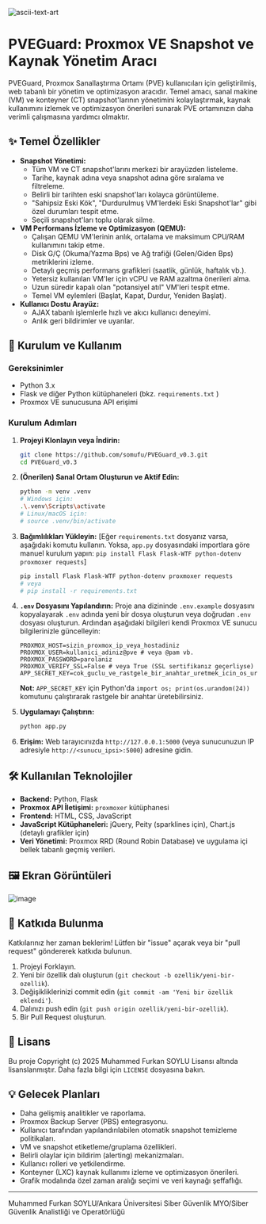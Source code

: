![ascii-text-art](https://github.com/user-attachments/assets/10a613ac-8b53-4079-9002-822795d48fd2)


# PVEGuard: Proxmox VE Snapshot ve Kaynak Yönetim Aracı

PVEGuard, Proxmox Sanallaştırma Ortamı (PVE) kullanıcıları için geliştirilmiş, web tabanlı bir yönetim ve optimizasyon aracıdır. Temel amacı, sanal makine (VM) ve konteyner (CT) snapshot'larının yönetimini kolaylaştırmak, kaynak kullanımını izlemek ve optimizasyon önerileri sunarak PVE ortamınızın daha verimli çalışmasına yardımcı olmaktır.

## ✨ Temel Özellikler

*   **Snapshot Yönetimi:**
    *   Tüm VM ve CT snapshot'larını merkezi bir arayüzden listeleme.
    *   Tarihe, kaynak adına veya snapshot adına göre sıralama ve filtreleme.
    *   Belirli bir tarihten eski snapshot'ları kolayca görüntüleme.
    *   "Sahipsiz Eski Kök", "Durdurulmuş VM'lerdeki Eski Snapshot'lar" gibi özel durumları tespit etme.
    *   Seçili snapshot'ları toplu olarak silme.
*   **VM Performans İzleme ve Optimizasyon (QEMU):**
    *   Çalışan QEMU VM'lerinin anlık, ortalama ve maksimum CPU/RAM kullanımını takip etme.
    *   Disk G/Ç (Okuma/Yazma Bps) ve Ağ trafiği (Gelen/Giden Bps) metriklerini izleme.
    *   Detaylı geçmiş performans grafikleri (saatlik, günlük, haftalık vb.).
    *   Yetersiz kullanılan VM'ler için vCPU ve RAM azaltma önerileri alma.
    *   Uzun süredir kapalı olan "potansiyel atıl" VM'leri tespit etme.
    *   Temel VM eylemleri (Başlat, Kapat, Durdur, Yeniden Başlat).
*   **Kullanıcı Dostu Arayüz:**
    *   AJAX tabanlı işlemlerle hızlı ve akıcı kullanıcı deneyimi.
    *   Anlık geri bildirimler ve uyarılar.

## 🚀 Kurulum ve Kullanım

### Gereksinimler
*   Python 3.x
*   Flask ve diğer Python kütüphaneleri (bkz. `requirements.txt` )
*   Proxmox VE sunucusuna API erişimi

### Kurulum Adımları

1.  **Projeyi Klonlayın veya İndirin:**
    ```bash
    git clone https://github.com/somufu/PVEGuard_v0.3.git
    cd PVEGuard_v0.3
    ```

2.  **(Önerilen) Sanal Ortam Oluşturun ve Aktif Edin:**
    ```bash
    python -m venv .venv
    # Windows için:
    .\.venv\Scripts\activate
    # Linux/macOS için:
    # source .venv/bin/activate
    ```

3.  **Bağımlılıkları Yükleyin:**
    [Eğer `requirements.txt` dosyanız varsa, aşağıdaki komutu kullanın. Yoksa, `app.py` dosyasındaki importlara göre manuel kurulum yapın: `pip install Flask Flask-WTF python-dotenv proxmoxer requests`]
    ```bash
    pip install Flask Flask-WTF python-dotenv proxmoxer requests
    # veya
    # pip install -r requirements.txt
    ```

4.  **`.env` Dosyasını Yapılandırın:**
    Proje ana dizininde `.env.example` dosyasını kopyalayarak `.env` adında yeni bir dosya oluşturun veya doğrudan `.env` dosyası oluşturun. Ardından aşağıdaki bilgileri kendi Proxmox VE sunucu bilgilerinizle güncelleyin:
    ```dotenv
    PROXMOX_HOST=sizin_proxmox_ip_veya_hostadiniz
    PROXMOX_USER=kullanici_adiniz@pve # veya @pam vb.
    PROXMOX_PASSWORD=parolaniz
    PROXMOX_VERIFY_SSL=False # veya True (SSL sertifikanız geçerliyse)
    APP_SECRET_KEY=cok_guclu_ve_rastgele_bir_anahtar_uretmek_icin_os_urandom(24)_kullanin
    ```
    **Not:** `APP_SECRET_KEY` için Python'da `import os; print(os.urandom(24))` komutunu çalıştırarak rastgele bir anahtar üretebilirsiniz.

5.  **Uygulamayı Çalıştırın:**
    ```bash
    python app.py
    ```

6.  **Erişim:**
    Web tarayıcınızda `http://127.0.0.1:5000` (veya sunucunuzun IP adresiyle `http://<sunucu_ipsi>:5000`) adresine gidin.

## 🛠️ Kullanılan Teknolojiler

*   **Backend:** Python, Flask
*   **Proxmox API İletişimi:** `proxmoxer` kütüphanesi
*   **Frontend:** HTML, CSS, JavaScript
*   **JavaScript Kütüphaneleri:** jQuery, Peity (sparklines için), Chart.js (detaylı grafikler için)
*   **Veri Yönetimi:** Proxmox RRD (Round Robin Database) ve uygulama içi bellek tabanlı geçmiş verileri.

## 🖼️ Ekran Görüntüleri

![image](https://github.com/user-attachments/assets/c5d76793-83db-4d56-bb67-b3034dae4220)


## 🤝 Katkıda Bulunma

Katkılarınız her zaman beklerim! Lütfen bir "issue" açarak veya bir "pull request" göndererek katkıda bulunun.

1.  Projeyi Forklayın.
2.  Yeni bir özellik dalı oluşturun (`git checkout -b ozellik/yeni-bir-ozellik`).
3.  Değişikliklerinizi commit edin (`git commit -am 'Yeni bir özellik eklendi'`).
4.  Dalınızı push edin (`git push origin ozellik/yeni-bir-ozellik`).
5.  Bir Pull Request oluşturun.

## 📜 Lisans

Bu proje Copyright (c) 2025 Muhammed Furkan SOYLU Lisansı altında lisanslanmıştır. Daha fazla bilgi için `LICENSE` dosyasına bakın.

## 💡 Gelecek Planları

*   Daha gelişmiş analitikler ve raporlama.
*   Proxmox Backup Server (PBS) entegrasyonu.
*   Kullanıcı tarafından yapılandırılabilen otomatik snapshot temizleme politikaları.
*   VM ve snapshot etiketleme/gruplama özellikleri.
*   Belirli olaylar için bildirim (alerting) mekanizmaları.
*   Kullanıcı rolleri ve yetkilendirme.
*   Konteyner (LXC) kaynak kullanımı izleme ve optimizasyon önerileri.
*   Grafik modalında özel zaman aralığı seçimi ve veri kaynağı şeffaflığı.

---

Muhammed Furkan SOYLU/Ankara Üniversitesi Siber Güvenlik MYO/Siber Güvenlik Analistliği ve Operatörlüğü
